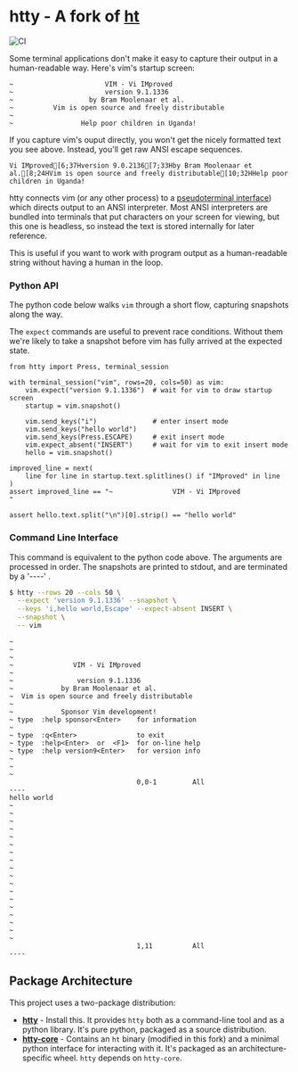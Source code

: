 # htty - A fork of [ht](https://github.com/andyk/ht)

![CI](https://github.com/MatrixManAtYrService/htty/workflows/CI/badge.svg)

Some terminal applications don't make it easy to capture their output in a human-readable way.
Here's vim's startup screen:

```
~                       VIM - Vi IMproved
~                       version 9.1.1336
~                   by Bram Moolenaar et al.
~          Vim is open source and freely distributable
~
~                 Help poor children in Uganda!
```

If you capture vim's ouput directly, you won't get the nicely formatted text you see above.
Instead, you'll get raw ANSI escape sequences.

```
Vi IMproved[6;37Hversion 9.0.2136[7;33Hby Bram Moolenaar et al.[8;24HVim is open source and freely distributable[10;32HHelp poor children in Uganda!
```

htty connects vim (or any other process) to a [pseudoterminal interface](https://man7.org/linux/man-pages/man7/pty.7.html)) which directs output to an ANSI interpreter.
Most ANSI interpreters are bundled into terminals that put characters on your screen for viewing, but this one is headless, so instead the text is stored internally for later reference.

This is useful if you want to work with program output as a human-readable string without having a human in the loop.




### Python API

The python code below walks `vim` through a short flow, capturing snapshots along the way.

The `expect` commands are useful to prevent race conditions.
Without them we're likely to take a snapshot before vim has fully arrived at the expected state.


```python3
from htty import Press, terminal_session

with terminal_session("vim", rows=20, cols=50) as vim:
    vim.expect("version 9.1.1336")  # wait for vim to draw startup screen
    startup = vim.snapshot()

    vim.send_keys("i")              # enter insert mode
    vim.send_keys("hello world")
    vim.send_keys(Press.ESCAPE)     # exit insert mode
    vim.expect_absent("INSERT")     # wait for vim to exit insert mode
    hello = vim.snapshot()

improved_line = next(
    line for line in startup.text.splitlines() if "IMproved" in line
)
assert improved_line == "~               VIM - Vi IMproved                 "

assert hello.text.split("\n")[0].strip() == "hello world"
```

### Command Line Interface

This command is equivalent to the python code above.
The arguments are processed in order.
The snapshots are printed to stdout, and are terminated by a '----' .

```bash
$ htty --rows 20 --cols 50 \
  --expect 'version 9.1.1336' --snapshot \
  --keys 'i,hello world,Escape' --expect-absent INSERT \
  --snapshot \
  -- vim
```
```
~
~
~
~               VIM - Vi IMproved
~
~                version 9.1.1336
~            by Bram Moolenaar et al.
~  Vim is open source and freely distributable
~
~            Sponsor Vim development!
~ type  :help sponsor<Enter>    for information
~
~ type  :q<Enter>               to exit
~ type  :help<Enter>  or  <F1>  for on-line help
~ type  :help version9<Enter>   for version info
~
~
~
                                0,0-1         All
----
hello world
~
~
~
~
~
~
~
~
~
~
~
~
~
~
~
~
~
~
                                1,11          All
----
```

## Package Architecture

This project uses a two-package distribution:

- **[htty](htty/README.md)** - Install this. It provides `htty` both as a command-line tool and as a python library.  It's pure python, packaged as a source distribution.
- **[htty-core](htty-core/README.md)** - Contains an `ht` binary (modified in this fork) and a minimal python interface for interacting with it.  It's packaged as an architecture-specific wheel.  `htty` depends on `htty-core`.
